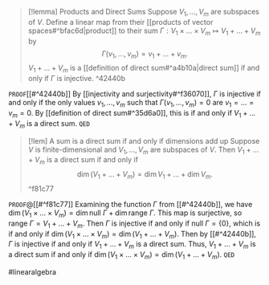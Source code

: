 > [!lemma] Products and Direct Sums
> Suppose $V_{1},\dots,V_{m}$ are subspaces of $V$. Define a linear map from their [[products of vector spaces#^bfac6d|product]] to their sum $\Gamma : V_{1} \times \dots \times V_{m} \mapsto V_{1} + \dots + V_{m}$ by $$\Gamma (v_{1},\dots,v_{m}) = v_{1} + \dots + v_{m}.$$ $V_{1} + \dots + V_{m}$ is a [[definition of direct sum#^a4b10a|direct sum]] if and only if $\Gamma$ is injective. ^42440b

`PROOF`[[#^42440b]]
By [[injectivity and surjectivity#^f36070]], $\Gamma$ is injective if and only if the only values $v_{1},\dots,v_{m}$ such that $\Gamma(v_{1},\dots,v_{m}) = 0$ are $v_{1}=\dots=v_{m}=0$. By [[definition of direct sum#^35d6a0]], this is if and only if $V_{1} + \dots + V_{m}$ is a direct sum.
`QED`
> [!lem] A sum is a direct sum if and only if dimensions add up
> Suppose $V$ is finite-dimensional and $V_{1},\dots,V_{m}$ are subspaces of $V$. Then $V_{1} + \dots + V_{m}$ is a direct sum if and only if $$\dim(V_{1} + \dots + V_{m}) = \dim V_{1} + \dots + \dim V_{m}.$$ ^f81c77

`PROOF`@[[#^f81c77]]
Examining the function $\Gamma$ from [[#^42440b]], we have $\dim (V_{1} \times \dots \times V_{m}) = \dim \text{null } \Gamma + \dim \text{range } \Gamma$. This map is surjective, so $\text{range } \Gamma = V_{1} + \dots + V_{m}$. Then $\Gamma$ is injective if and only if $\text{null } \Gamma = \{0\}$, which is if and only if $\dim(V_{1} \times \dots \times V_{m}) = \dim (V_{1} + \dots + V_{m})$. Then by [[#^42440b]], $\Gamma$ is injective if and only if $V_{1} + \dots + V_{m}$ is a direct sum. Thus, $V_{1} + \dots + V_{m}$ is a direct sum if and only if $\dim(V_{1} \times \dots \times V_{m}) = \dim(V_{1} + \dots + V_{m})$.
`QED`

#linearalgebra